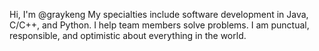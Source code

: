Hi, I'm @graykeng
My specialties include software development in Java, C/C++, and Python. I help team members solve problems. I am punctual, responsible, and optimistic about everything in the world.

